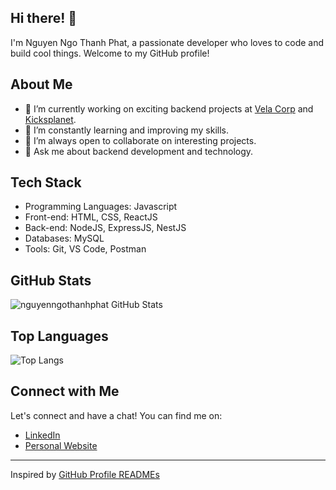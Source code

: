 <!-- INTRODUCTION -->
## Hi there! 👋

I'm Nguyen Ngo Thanh Phat, a passionate developer who loves to code and build cool things. Welcome to my GitHub profile!

<!-- ABOUT ME -->
## About Me

- 🔭 I’m currently working on exciting backend projects at [Vela Corp](https://www.velacorp.com/) and [Kicksplanet](https://www.kicksplanet.vn).
- 🌱 I’m constantly learning and improving my skills.
- 👯 I’m always open to collaborate on interesting projects.
- 💬 Ask me about backend development and technology.

<!-- TECH STACK -->
## Tech Stack

- Programming Languages: Javascript
- Front-end: HTML, CSS, ReactJS
- Back-end: NodeJS, ExpressJS, NestJS
- Databases: MySQL
- Tools: Git, VS Code, Postman

<!-- GITHUB STATS -->
## GitHub Stats

![nguyenngothanhphat GitHub Stats](https://github-readme-stats.vercel.app/api?username=nguyenngothanhphat&show_icons=true&theme=radical)

<!-- TOP LANGUAGES -->
## Top Languages

![Top Langs](https://github-readme-stats.vercel.app/api/top-langs/?username=nguyenngothanhphat&layout=compact&theme=radical)

<!-- SOCIAL MEDIA -->
## Connect with Me

Let's connect and have a chat! You can find me on:

- [LinkedIn](https://www.linkedin.com/in/thanh-phat)
- [Personal Website](https://www.your-website.com)

<!-- FOOTER -->
---
Inspired by [GitHub Profile READMEs](https://github.com/your-link-to-awesome-profile-readme)
